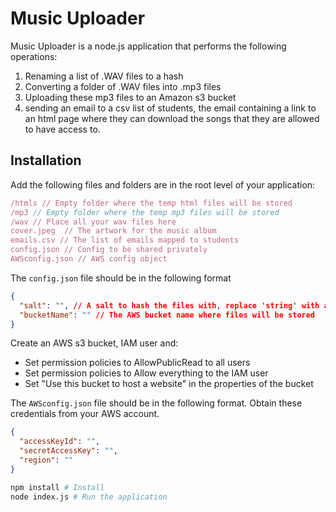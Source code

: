 # Music Uploader
Music Uploader is a node.js application that performs the following operations: 

1. Renaming a list of .WAV files to a hash
2. Converting a folder of .WAV files into .mp3 files
3. Uploading these mp3 files to an Amazon s3 bucket
4. sending an email to a csv list of students, the email containing a link to an html page where they can download the songs that they are allowed to have access to.

## Installation

Add the following files and folders are in the root level of your application: 

```javascript
/htmls // Empty folder where the temp html files will be stored
/mp3 // Empty folder where the temp mp3 files will be stored
/wav // Place all your wav files here
cover.jpeg  // The artwork for the music album
emails.csv // The list of emails mapped to students
config.json // Config to be shared privately
AWSconfig.json // AWS config object
```

The `config.json` file should be in the following format
```json
{
  "salt": "", // A salt to hash the files with, replace 'string' with any string of characters
  "bucketName": "" // The AWS bucket name where files will be stored
}
```

Create an AWS s3 bucket, IAM user and: 
- Set permission policies to AllowPublicRead to all users
- Set permission policies to Allow everything to the IAM user
- Set "Use this bucket to host a website" in the properties of the bucket


The `AWSconfig.json` file should be in the following format. Obtain these credentials from your AWS account.
```json
{ 
  "accessKeyId": "", 
  "secretAccessKey": "", 
  "region": "" 
}
```

```bash
npm install # Install
node index.js # Run the application
```
